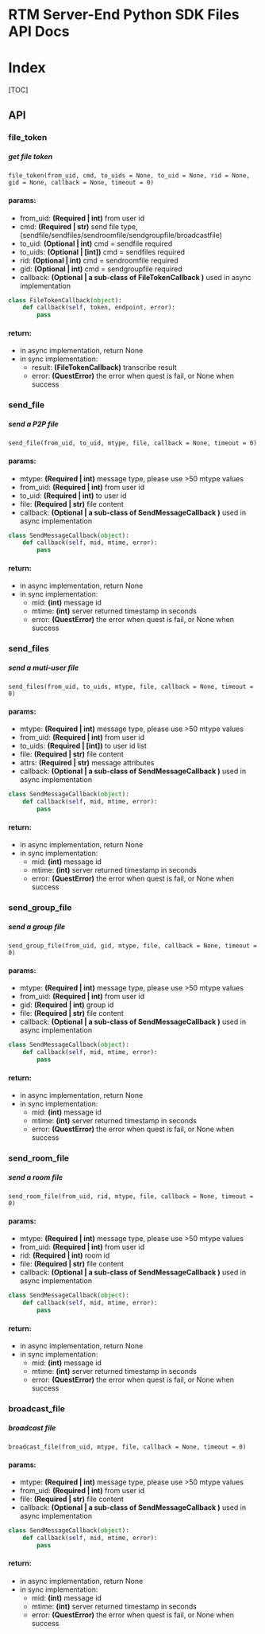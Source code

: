 # RTM Server-End Python SDK Files API Docs

# Index

[TOC]

## API

### file_token

##### get file token

```
file_token(from_uid, cmd, to_uids = None, to_uid = None, rid = None, gid = None, callback = None, timeout = 0)
```

#### params:

* from_uid: **(Required | int)**  from user id
* cmd: **(Required | str)**  send file type, (sendfile/sendfiles/sendroomfile/sendgroupfile/broadcastfile)
* to_uid: **(Optional | int)**  cmd = sendfile required
* to_uids: **(Optional | [int])**  cmd = sendfiles required
* rid: **(Optional | int)**  cmd = sendroomfile required
* gid: **(Optional | int)**  cmd = sendgroupfile required
* callback: **(Optional | a sub-class of FileTokenCallback )**  used in async implementation

```python
class FileTokenCallback(object):
    def callback(self, token, endpoint, error):
        pass
```

#### return:

* in async implementation, return None
* in sync implementation:
  * result:  **(FileTokenCallback)** transcribe result
  * error:  **(QuestError)**   the error when quest is fail, or None when success



### send_file

##### send a P2P file

```
send_file(from_uid, to_uid, mtype, file, callback = None, timeout = 0)
```

#### params:

* mtype: **(Required | int)**  message type, please use >50 mtype values
* from_uid: **(Required | int)**  from user id
* to_uid: **(Required | int)**  to user id
* file: **(Required | str)**  file content
* callback: **(Optional | a sub-class of SendMessageCallback )**  used in async implementation

```python
class SendMessageCallback(object):
    def callback(self, mid, mtime, error):
        pass
```

#### return:

* in async implementation, return None
* in sync implementation:
  * mid:  **(int)** message id
  * mtime:  **(int)** server returned timestamp in seconds
  * error:  **(QuestError)**   the error when quest is fail, or None when success



### send_files

##### send a muti-user file

```
send_files(from_uid, to_uids, mtype, file, callback = None, timeout = 0)
```

#### params:

* mtype: **(Required | int)**  message type, please use >50 mtype values
* from_uid: **(Required | int)**  from user id
* to_uids: **(Required | [int])**  to user id list
* file: **(Required | str)**  file content
* attrs: **(Required | str)**  message attributes
* callback: **(Optional | a sub-class of SendMessageCallback )**  used in async implementation

```python
class SendMessageCallback(object):
    def callback(self, mid, mtime, error):
        pass
```

#### return:

* in async implementation, return None
* in sync implementation:
  * mid:  **(int)** message id
  * mtime:  **(int)** server returned timestamp in seconds
  * error:  **(QuestError)**   the error when quest is fail, or None when success



### send_group_file

##### send a group file

```
send_group_file(from_uid, gid, mtype, file, callback = None, timeout = 0)
```

#### params:

* mtype: **(Required | int)**  message type, please use >50 mtype values
* from_uid: **(Required | int)**  from user id
* gid: **(Required | int)**  group id
* file: **(Required | str)**  file content
* callback: **(Optional | a sub-class of SendMessageCallback )**  used in async implementation

```python
class SendMessageCallback(object):
    def callback(self, mid, mtime, error):
        pass
```

#### return:

* in async implementation, return None
* in sync implementation:
  * mid:  **(int)** message id
  * mtime:  **(int)** server returned timestamp in seconds
  * error:  **(QuestError)**   the error when quest is fail, or None when success



### send_room_file

##### send a room file

```
send_room_file(from_uid, rid, mtype, file, callback = None, timeout = 0)
```

#### params:

* mtype: **(Required | int)**  message type, please use >50 mtype values
* from_uid: **(Required | int)**  from user id
* rid: **(Required | int)**  room id
* file: **(Required | str)**  file content
* callback: **(Optional | a sub-class of SendMessageCallback )**  used in async implementation

```python
class SendMessageCallback(object):
    def callback(self, mid, mtime, error):
        pass
```

#### return:

* in async implementation, return None
* in sync implementation:
  * mid:  **(int)** message id
  * mtime:  **(int)** server returned timestamp in seconds
  * error:  **(QuestError)**   the error when quest is fail, or None when success



### broadcast_file

##### broadcast file

```
broadcast_file(from_uid, mtype, file, callback = None, timeout = 0)
```

#### params:

* mtype: **(Required | int)**  message type, please use >50 mtype values
* from_uid: **(Required | int)**  from user id
* file: **(Required | str)**  file content
* callback: **(Optional | a sub-class of SendMessageCallback )**  used in async implementation

```python
class SendMessageCallback(object):
    def callback(self, mid, mtime, error):
        pass
```

#### return:

* in async implementation, return None
* in sync implementation:
  * mid:  **(int)** message id
  * mtime:  **(int)** server returned timestamp in seconds
  * error:  **(QuestError)**   the error when quest is fail, or None when success



